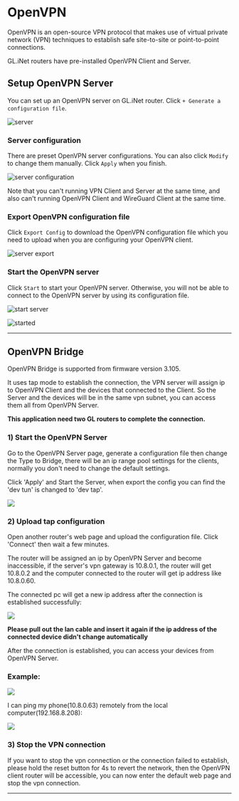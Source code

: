 # OpenVPN

OpenVPN is an open-source VPN protocol that makes use of virtual private network (VPN) techniques to establish safe site-to-site or point-to-point connections. 

GL.iNet routers have pre-installed OpenVPN Client and Server.

## Setup OpenVPN Server

You can set up an OpenVPN server on GL.iNet router. Click `+ Generate a configuration file`.

![server](https://static.gl-inet.com/docs/en/3/tutorials/openvpn/src/server.jpg)


### Server configuration

There are preset OpenVPN server configurations. You can also click `Modify` to change them manually. Click `Apply` when you finish.

![ server configuration](https://static.gl-inet.com/docs/en/3/tutorials/openvpn/src/server_settings.jpg)

Note that you can't running VPN Client and Server at the same time, and also can't running OpenVPN Client and WireGuard Client at the same time.

### Export OpenVPN configuration file

Click `Export Config` to download the OpenVPN configuration file which you need to upload when you are configuring your OpenVPN client.

![server export](https://static.gl-inet.com/docs/en/3/tutorials/openvpn/src/server_export.jpg)

### Start the OpenVPN server

Click `Start` to start your OpenVPN server. Otherwise, you will not be able to connect to the OpenVPN server by using its configuration file.

![start server](https://static.gl-inet.com/docs/en/3/tutorials/openvpn/src/server_settings.jpg)

![started](https://static.gl-inet.com/docs/en/3/tutorials/openvpn/src/server_connected.jpg)

---

## OpenVPN Bridge

OpenVPN Bridge is supported from firmware version 3.105.

It uses tap mode to establish the connection, the VPN server will assign ip to OpenVPN Client and the devices that connected to the Client. So the Server and the devices will be in the same vpn subnet, you can access them all from OpenVPN Server.

**This application need two GL routers to complete the connection.**

### 1) Start the OpenVPN Server

Go to the OpenVPN Server page, generate a configuration file then change the Type to Bridge, there will be an ip range pool settings for the clients, normally you don't need to change the default settings.

Click 'Apply' and Start the Server, when export the config you can find the 'dev tun' is changed to 'dev tap'.

![](https://static.gl-inet.com/docs/en/3/tutorials/openvpn/ovpn_bridge/setting_page.png)

### 2) Upload tap configuration

Open another router's web page and upload the configuration file. Click 'Connect' then wait a few minutes.

The router will be assigned an ip by OpenVPN Server and become inaccessible, if the server's vpn gateway is 10.8.0.1, the router will get 10.8.0.2 and the computer connected to the router will get ip address like 10.8.0.60. 

The connected pc will get a new ip address after the connection is established successfully:

![](https://static.gl-inet.com/docs/en/3/tutorials/openvpn/ovpn_bridge/get_newip.png)

**Please pull out the lan cable and insert it again if the ip address of the connected device didn't change automatically**

After the connection is established, you can access your devices from OpenVPN Server.

### Example:

![](https://static.gl-inet.com/docs/en/3/tutorials/openvpn/ovpn_bridge/topology.png)

I can ping my phone(10.8.0.63) remotely from the local computer(192.168.8.208):

![](https://static.gl-inet.com/docs/en/3/tutorials/openvpn/ovpn_bridge/example.png)

### 3) Stop the VPN connection

If you want to stop the vpn connection or the connection failed to establish, please hold the reset button for 4s to revert the network, then the OpenVPN client router will be accessible, you can now enter the default web page and stop the vpn connection.

---
